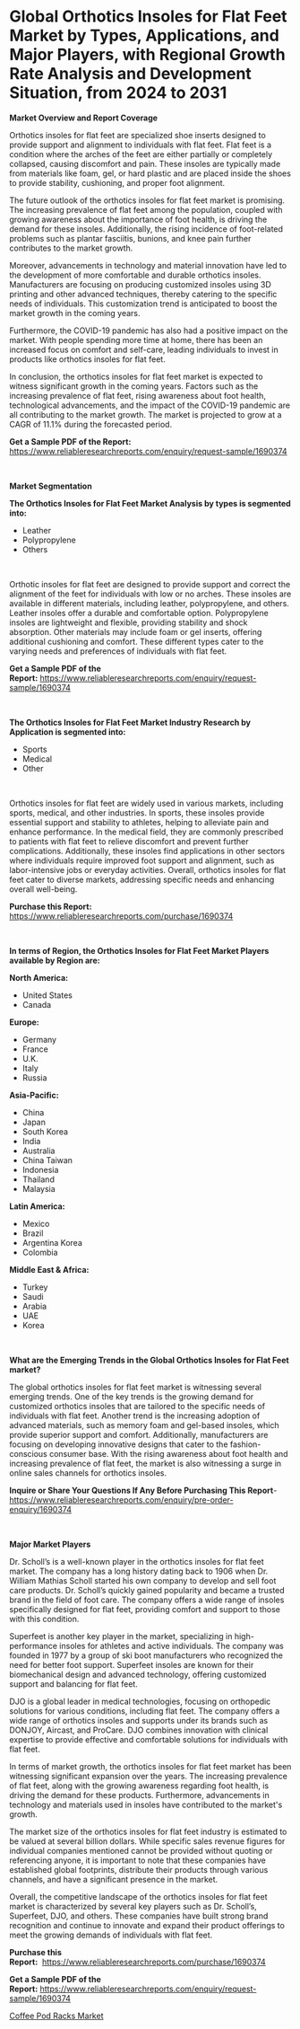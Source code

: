 <p><h1>Global Orthotics Insoles for Flat Feet Market by Types, Applications, and Major Players, with Regional Growth Rate Analysis and Development Situation, from 2024 to 2031</h1></p><p><strong>Market Overview and Report Coverage</strong></p>
<p><p>Orthotics insoles for flat feet are specialized shoe inserts designed to provide support and alignment to individuals with flat feet. Flat feet is a condition where the arches of the feet are either partially or completely collapsed, causing discomfort and pain. These insoles are typically made from materials like foam, gel, or hard plastic and are placed inside the shoes to provide stability, cushioning, and proper foot alignment.</p><p>The future outlook of the orthotics insoles for flat feet market is promising. The increasing prevalence of flat feet among the population, coupled with growing awareness about the importance of foot health, is driving the demand for these insoles. Additionally, the rising incidence of foot-related problems such as plantar fasciitis, bunions, and knee pain further contributes to the market growth.</p><p>Moreover, advancements in technology and material innovation have led to the development of more comfortable and durable orthotics insoles. Manufacturers are focusing on producing customized insoles using 3D printing and other advanced techniques, thereby catering to the specific needs of individuals. This customization trend is anticipated to boost the market growth in the coming years.</p><p>Furthermore, the COVID-19 pandemic has also had a positive impact on the market. With people spending more time at home, there has been an increased focus on comfort and self-care, leading individuals to invest in products like orthotics insoles for flat feet.</p><p>In conclusion, the orthotics insoles for flat feet market is expected to witness significant growth in the coming years. Factors such as the increasing prevalence of flat feet, rising awareness about foot health, technological advancements, and the impact of the COVID-19 pandemic are all contributing to the market growth. The market is projected to grow at a CAGR of 11.1% during the forecasted period.</p></p>
<p><strong>Get a Sample PDF of the Report:</strong> <a href="https://www.reliableresearchreports.com/enquiry/request-sample/1690374">https://www.reliableresearchreports.com/enquiry/request-sample/1690374</a></p>
<p>&nbsp;</p>
<p><strong>Market Segmentation</strong></p>
<p><strong>The Orthotics Insoles for Flat Feet Market Analysis by types is segmented into:</strong></p>
<p><ul><li>Leather</li><li>Polypropylene</li><li>Others</li></ul></p>
<p>&nbsp;</p>
<p><p>Orthotic insoles for flat feet are designed to provide support and correct the alignment of the feet for individuals with low or no arches. These insoles are available in different materials, including leather, polypropylene, and others. Leather insoles offer a durable and comfortable option. Polypropylene insoles are lightweight and flexible, providing stability and shock absorption. Other materials may include foam or gel inserts, offering additional cushioning and comfort. These different types cater to the varying needs and preferences of individuals with flat feet.</p></p>
<p><strong>Get a Sample PDF of the Report:</strong>&nbsp;<a href="https://www.reliableresearchreports.com/enquiry/request-sample/1690374">https://www.reliableresearchreports.com/enquiry/request-sample/1690374</a></p>
<p>&nbsp;</p>
<p><strong>The Orthotics Insoles for Flat Feet Market Industry Research by Application is segmented into:</strong></p>
<p><ul><li>Sports</li><li>Medical</li><li>Other</li></ul></p>
<p>&nbsp;</p>
<p><p>Orthotics insoles for flat feet are widely used in various markets, including sports, medical, and other industries. In sports, these insoles provide essential support and stability to athletes, helping to alleviate pain and enhance performance. In the medical field, they are commonly prescribed to patients with flat feet to relieve discomfort and prevent further complications. Additionally, these insoles find applications in other sectors where individuals require improved foot support and alignment, such as labor-intensive jobs or everyday activities. Overall, orthotics insoles for flat feet cater to diverse markets, addressing specific needs and enhancing overall well-being.</p></p>
<p><strong>Purchase this Report:</strong>&nbsp; <a href="https://www.reliableresearchreports.com/purchase/1690374">https://www.reliableresearchreports.com/purchase/1690374</a></p>
<p>&nbsp;</p>
<p><strong>In terms of Region, the Orthotics Insoles for Flat Feet Market Players available by Region are:</strong></p>
<p>
    <p> <strong> North America: </strong>
        <ul>
            <li>United States</li>
            <li>Canada</li>
        </ul>
        </p> 
    <p> <strong> Europe: </strong>
        <ul>
            <li>Germany</li>
            <li>France</li>
            <li>U.K.</li>
            <li>Italy</li>
            <li>Russia</li>
        </ul>
        </p> 
    <p> <strong> Asia-Pacific: </strong>
        <ul>
            <li>China</li>
            <li>Japan</li>
            <li>South Korea</li>
            <li>India</li>
            <li>Australia</li>
            <li>China Taiwan</li>
            <li>Indonesia</li>
            <li>Thailand</li>
            <li>Malaysia</li>
        </ul>
        </p> 
    <p> <strong> Latin America: </strong>
        <ul>
            <li>Mexico</li>
            <li>Brazil</li>
            <li>Argentina Korea</li>
            <li>Colombia</li>
        </ul>
        </p> 
    <p> <strong> Middle East & Africa: </strong>
        <ul>
            <li>Turkey</li>
            <li>Saudi</li>
            <li>Arabia</li>
            <li>UAE</li>
            <li>Korea</li>
        </ul>
    </p>
    </p>
<p>&nbsp;</p>
<p><strong>What are the Emerging Trends in the Global Orthotics Insoles for Flat Feet market?</strong></p>
<p><p>The global orthotics insoles for flat feet market is witnessing several emerging trends. One of the key trends is the growing demand for customized orthotics insoles that are tailored to the specific needs of individuals with flat feet. Another trend is the increasing adoption of advanced materials, such as memory foam and gel-based insoles, which provide superior support and comfort. Additionally, manufacturers are focusing on developing innovative designs that cater to the fashion-conscious consumer base. With the rising awareness about foot health and increasing prevalence of flat feet, the market is also witnessing a surge in online sales channels for orthotics insoles.</p></p>
<p><strong>Inquire or Share Your Questions If Any Before Purchasing This Report</strong>- <a href="https://www.reliableresearchreports.com/enquiry/pre-order-enquiry/1690374">https://www.reliableresearchreports.com/enquiry/pre-order-enquiry/1690374</a></p>
<p>&nbsp;</p>
<p><strong>Major Market Players</strong></p>
<p><p>Dr. Scholl’s is a well-known player in the orthotics insoles for flat feet market. The company has a long history dating back to 1906 when Dr. William Mathias Scholl started his own company to develop and sell foot care products. Dr. Scholl’s quickly gained popularity and became a trusted brand in the field of foot care. The company offers a wide range of insoles specifically designed for flat feet, providing comfort and support to those with this condition. </p><p>Superfeet is another key player in the market, specializing in high-performance insoles for athletes and active individuals. The company was founded in 1977 by a group of ski boot manufacturers who recognized the need for better foot support. Superfeet insoles are known for their biomechanical design and advanced technology, offering customized support and balancing for flat feet. </p><p>DJO is a global leader in medical technologies, focusing on orthopedic solutions for various conditions, including flat feet. The company offers a wide range of orthotics insoles and supports under its brands such as DONJOY, Aircast, and ProCare. DJO combines innovation with clinical expertise to provide effective and comfortable solutions for individuals with flat feet. </p><p>In terms of market growth, the orthotics insoles for flat feet market has been witnessing significant expansion over the years. The increasing prevalence of flat feet, along with the growing awareness regarding foot health, is driving the demand for these products. Furthermore, advancements in technology and materials used in insoles have contributed to the market's growth.</p><p>The market size of the orthotics insoles for flat feet industry is estimated to be valued at several billion dollars. While specific sales revenue figures for individual companies mentioned cannot be provided without quoting or referencing anyone, it is important to note that these companies have established global footprints, distribute their products through various channels, and have a significant presence in the market.</p><p>Overall, the competitive landscape of the orthotics insoles for flat feet market is characterized by several key players such as Dr. Scholl’s, Superfeet, DJO, and others. These companies have built strong brand recognition and continue to innovate and expand their product offerings to meet the growing demands of individuals with flat feet.</p></p>
<p><strong>Purchase this Report:</strong>&nbsp;&nbsp;<a href="https://www.reliableresearchreports.com/purchase/1690374">https://www.reliableresearchreports.com/purchase/1690374</a></p>
<p></p>
<p><strong>Get a Sample PDF of the Report:</strong>&nbsp;<a href="https://www.reliableresearchreports.com/enquiry/request-sample/1690374">https://www.reliableresearchreports.com/enquiry/request-sample/1690374</a></p>
<p><p><a href="https://github.com/markusgodoy/Market-Research-Report-List-1/blob/main/coffee-pod-racks-market.md">Coffee Pod Racks Market</a></p></p>